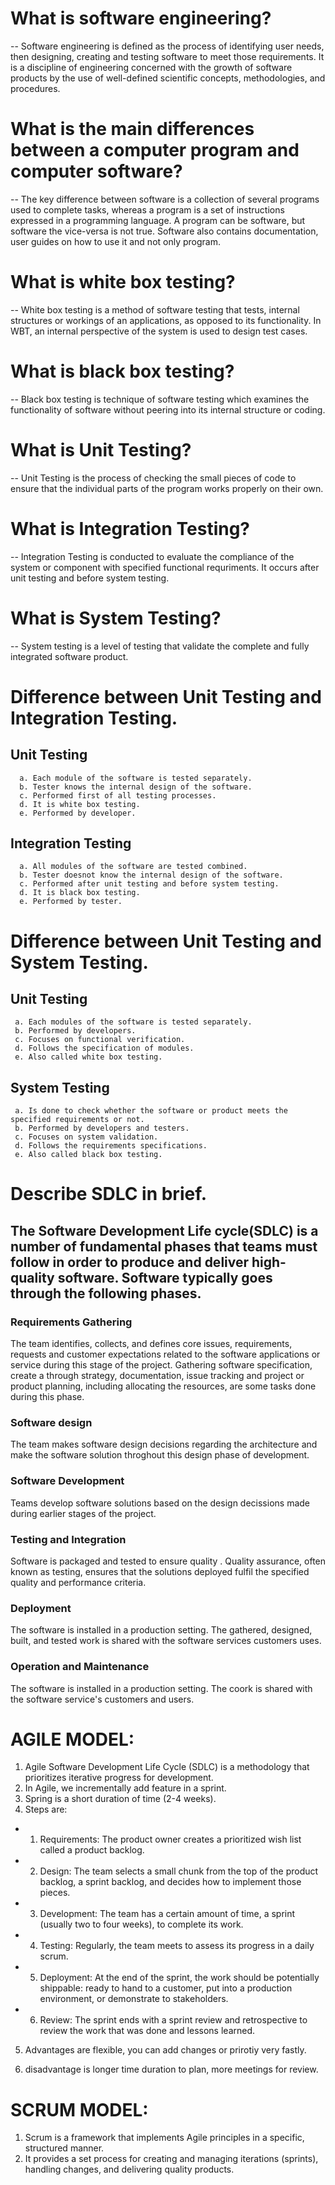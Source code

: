 # What is software engineering?
-- Software engineering is defined as the process of identifying user needs, then designing, creating and testing software to meet those requirements. 
   It is a discipline of engineering concerned with the growth of software products by the use of well-defined scientific concepts, methodologies, and procedures.
   
# What is the main differences between a computer program and computer software?
-- The key difference between software is a collection of several programs used to complete tasks, whereas a program is a set of instructions expressed 
   in a programming language. A program can be software, but software the vice-versa is not true. Software also contains documentation, user guides on 
   how to use it and not only program. 

# What is white box testing?
-- White box testing is a method of software testing that tests, internal structures or workings of an applications, as opposed to its functionality.
   In WBT, an internal perspective of the system is used to design test cases.

#  What is black box testing?
-- Black box testing is technique of software testing which examines the functionality of software without peering into its internal structure or coding.

# What is Unit Testing?
-- Unit Testing is the process of checking the small pieces of code to ensure that the individual parts of the program works properly on their own.

#  What is Integration Testing?
-- Integration Testing is conducted to evaluate the compliance of the system or component with specified functional requriments. It occurs after unit testing 
   and before system testing.

# What is System Testing?
-- System testing is a level of testing that validate the complete and fully integrated software product.

# Difference  between Unit Testing and Integration Testing.

## Unit Testing
      a. Each module of the software is tested separately.
      b. Tester knows the internal design of the software.
      c. Performed first of all testing processes.
      d. It is white box testing.
      e. Performed by developer.
## Integration Testing
      a. All modules of the software are tested combined.
      b. Tester doesnot know the internal design of the software.
      c. Performed after unit testing and before system testing.
      d. It is black box testing.
      e. Performed by tester.

# Difference between Unit Testing and System Testing.

## Unit Testing
     a. Each modules of the software is tested separately.
     b. Performed by developers.
     c. Focuses on functional verification.
     d. Follows the specification of modules.
     e. Also called white box testing.
## System Testing
     a. Is done to check whether the software or product meets the specified requirements or not.
     b. Performed by developers and testers.
     c. Focuses on system validation.
     d. Follows the requirements specifications.
     e. Also called black box testing.

# Describe SDLC in brief.

## The Software Development Life cycle(SDLC) is a number of fundamental phases that teams must follow in order to produce and deliver high-quality software. Software typically goes through the following phases.

### Requirements Gathering
The team identifies, collects, and defines core issues, requirements, requests and customer expectations related to the software applications or service during this stage of the project. Gathering software specification, create a through strategy, documentation, issue tracking and project or product planning, including allocating the resources, are some tasks done during this phase.
### Software design
The team makes software design decisions regarding the architecture and make the software solution throghout this design phase of development.
### Software Development
 Teams develop software solutions based on the design decissions made during earlier stages of the project.
### Testing and Integration
Software is packaged and tested to ensure quality . Quality assurance, often known as testing, ensures that the solutions deployed fulfil the specified quality and performance criteria.
### Deployment
The software is installed in a production setting. The gathered, designed, built, and tested work is shared with the software services customers uses.
### Operation and Maintenance
The software is installed in a production setting. The coork is shared with the software service's customers and users.

# AGILE MODEL:
1.  Agile Software Development Life Cycle (SDLC) is a methodology that prioritizes iterative progress for development.
2. In Agile, we incrementally add feature in a sprint.
3. Spring is a short duration of time (2-4 weeks).
4. Steps are:

- 1. Requirements: The product owner creates a prioritized wish list called a product backlog.
- 2. Design: The team selects a small chunk from the top of the product backlog, a sprint backlog, and decides how to implement those pieces.
- 3. Development: The team has a certain amount of time, a sprint (usually two to four weeks), to complete its work.
- 4. Testing: Regularly, the team meets to assess its progress in a daily scrum.
- 5. Deployment: At the end of the sprint, the work should be potentially shippable: ready to hand to a customer, put into a production environment, or demonstrate to stakeholders.
- 6. Review: The sprint ends with a sprint review and retrospective to review the work that was done and lessons learned.

5. Advantages are flexible, you can add changes or prirotiy very fastly.

6. disadvantage is longer time duration to plan, more meetings for review.

# SCRUM MODEL:
1.  Scrum is a framework that implements Agile principles in a specific, structured manner.
2. It provides a set process for creating and managing iterations (sprints), handling changes, and delivering quality products.
